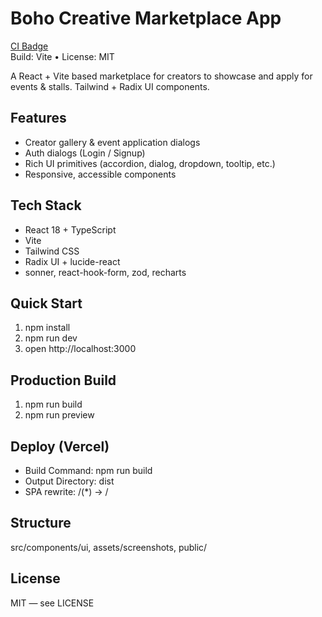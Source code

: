 ﻿# Boho Creative Marketplace App

[CI Badge](https://github.com/balvindersingh07/CreativeApp/actions/workflows/ci.yml/badge.svg)  
Build: Vite • License: MIT

A React + Vite based marketplace for creators to showcase and apply for events & stalls. Tailwind + Radix UI components.

## Features
- Creator gallery & event application dialogs
- Auth dialogs (Login / Signup)
- Rich UI primitives (accordion, dialog, dropdown, tooltip, etc.)
- Responsive, accessible components

## Tech Stack
- React 18 + TypeScript
- Vite
- Tailwind CSS
- Radix UI + lucide-react
- sonner, react-hook-form, zod, recharts

## Quick Start
1) npm install
2) npm run dev
3) open http://localhost:3000

## Production Build
1) npm run build
2) npm run preview

## Deploy (Vercel)
- Build Command: npm run build
- Output Directory: dist
- SPA rewrite: /(*) -> /

## Structure
src/components/ui, assets/screenshots, public/

## License
MIT — see LICENSE
